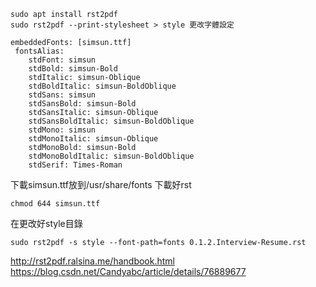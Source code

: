 ```
sudo apt install rst2pdf
sudo rst2pdf --print-stylesheet > style 更改字體設定

embeddedFonts: [simsun.ttf]
 fontsAlias:
    stdFont: simsun
    stdBold: simsun-Bold
    stdItalic: simsun-Oblique
    stdBoldItalic: simsun-BoldOblique
    stdSans: simsun
    stdSansBold: simsun-Bold
    stdSansItalic: simsun-Oblique
    stdSansBoldItalic: simsun-BoldOblique
    stdMono: simsun
    stdMonoItalic: simsun-Oblique
    stdMonoBold: simsun-Bold
    stdMonoBoldItalic: simsun-BoldOblique
    stdSerif: Times-Roman
```
下載simsun.ttf放到/usr/share/fonts 下載好rst    
```
chmod 644 simsun.ttf 
```
在更改好style目錄  
```
sudo rst2pdf -s style --font-path=fonts 0.1.2.Interview-Resume.rst 
```

http://rst2pdf.ralsina.me/handbook.html  
https://blog.csdn.net/Candyabc/article/details/76889677  
